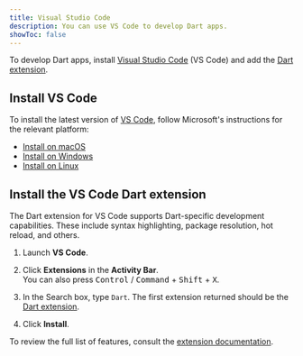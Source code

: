 ```yaml
---
title: Visual Studio Code
description: You can use VS Code to develop Dart apps.
showToc: false
---
```


To develop Dart apps,
install [Visual Studio Code][vs-code] (VS Code)
and add the [Dart extension][].

## Install VS Code

To install the latest version of [VS Code][],
follow Microsoft's instructions for the relevant platform:

- [Install on macOS][]
- [Install on Windows][]
- [Install on Linux][]

[VS Code]: https://code.visualstudio.com/
[Install on macOS]: https://code.visualstudio.com/docs/setup/mac
[Install on Windows]: https://code.visualstudio.com/docs/setup/windows
[Install on Linux]: https://code.visualstudio.com/docs/setup/linux

## Install the VS Code Dart extension

The Dart extension for VS Code supports Dart-specific development capabilities.
These include syntax highlighting, package resolution, hot reload, and others.

1. Launch **VS Code**.

1. Click **Extensions** in the **Activity Bar**.  
   You can also press
   <kbd>Control</kbd> / <kbd>Command</kbd> +
   <kbd>Shift</kbd> + <kbd>X</kbd>.

1. In the Search box, type `Dart`.
   The first extension returned should be the [Dart extension][].

1. Click **Install**.

To review the full list of features,
consult the [extension documentation][Dart extension].

[Dart extension]: https://marketplace.visualstudio.com/items?itemName=Dart-Code.dart-code
[documentation]: https://dartcode.org/docs/
[vs-code]: https://code.visualstudio.com/

